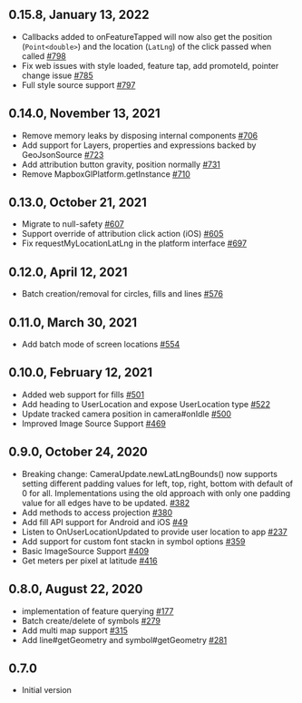 ## 0.15.8, January 13, 2022
* Callbacks added to onFeatureTapped will now also get the position (`Point<double>`) and the location (`LatLng`) of the click passed when called [#798](https://github.com/flutter-mapbox-gl/maps/pull/798) 
* Fix web issues with style loaded, feature tap, add promoteId, pointer change issue [#785](https://github.com/flutter-mapbox-gl/maps/pull/785)
* Full style source support [#797](https://github.com/flutter-mapbox-gl/maps/pull/797)

## 0.14.0, November 13, 2021
* Remove memory leaks by disposing internal components [#706](https://github.com/tobrun/flutter-mapbox-gl/pull/706) 
* Add support for Layers, properties and expressions backed by GeoJsonSource [#723](https://github.com/tobrun/flutter-mapbox-gl/pull/723)
* Add attribution button gravity, position normally [#731](https://github.com/tobrun/flutter-mapbox-gl/pull/731)
* Remove MapboxGlPlatform.getInstance [#710](https://github.com/tobrun/flutter-mapbox-gl/pull/710)

## 0.13.0, October 21, 2021
* Migrate to null-safety [#607](https://github.com/tobrun/flutter-mapbox-gl/pull/607)
* Support override of attribution click action (iOS) [#605](https://github.com/tobrun/flutter-mapbox-gl/pull/605)
* Fix requestMyLocationLatLng in the platform interface [#697](https://github.com/tobrun/flutter-mapbox-gl/pull/697)

## 0.12.0, April 12, 2021
* Batch creation/removal for circles, fills and lines [#576](https://github.com/tobrun/flutter-mapbox-gl/pull/576)

## 0.11.0, March 30, 2021
* Add batch mode of screen locations [#554](https://github.com/tobrun/flutter-mapbox-gl/pull/554)

## 0.10.0, February 12, 2021
* Added web support for fills [#501](https://github.com/tobrun/flutter-mapbox-gl/pull/501)
* Add heading to UserLocation and expose UserLocation type [#522](https://github.com/tobrun/flutter-mapbox-gl/pull/522)
* Update tracked camera position in camera#onIdle [#500](https://github.com/tobrun/flutter-mapbox-gl/pull/500)
* Improved Image Source Support [#469](https://github.com/tobrun/flutter-mapbox-gl/pull/469)

## 0.9.0,  October 24, 2020
* Breaking change: CameraUpdate.newLatLngBounds() now supports setting different padding values for left, top, right, bottom with default of 0 for all. Implementations using the old approach with only one padding value for all edges have to be updated. [#382](https://github.com/tobrun/flutter-mapbox-gl/pull/382)
* Add methods to access projection [#380](https://github.com/tobrun/flutter-mapbox-gl/pull/380)
* Add fill API support for Android and iOS [#49](https://github.com/tobrun/flutter-mapbox-gl/pull/49)
* Listen to OnUserLocationUpdated to provide user location to app [#237](https://github.com/tobrun/flutter-mapbox-gl/pull/237)
* Add support for custom font stackn in symbol options [#359](https://github.com/tobrun/flutter-mapbox-gl/pull/359)
* Basic ImageSource Support [#409](https://github.com/tobrun/flutter-mapbox-gl/pull/409)
* Get meters per pixel at latitude [#416](https://github.com/tobrun/flutter-mapbox-gl/pull/416)

## 0.8.0, August 22, 2020
- implementation of feature querying [#177](https://github.com/tobrun/flutter-mapbox-gl/pull/177)
- Batch create/delete of symbols [#279](https://github.com/tobrun/flutter-mapbox-gl/pull/279)
- Add multi map support [#315](https://github.com/tobrun/flutter-mapbox-gl/pull/315)
- Add line#getGeometry and symbol#getGeometry [#281](https://github.com/tobrun/flutter-mapbox-gl/pull/281)

## 0.7.0
- Initial version
